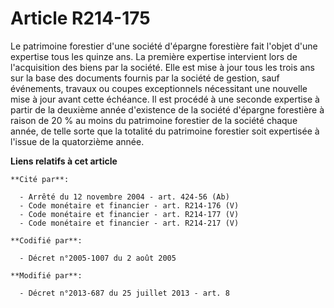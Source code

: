 # Article R214-175

Le patrimoine forestier d'une société d'épargne forestière fait l'objet d'une expertise tous les quinze ans. La première
expertise intervient lors de l'acquisition des biens par la société. Elle est mise à jour tous les trois ans sur la base des
documents fournis par la société de gestion, sauf événements, travaux ou coupes exceptionnels nécessitant une nouvelle mise à
jour avant cette échéance. Il est procédé à une seconde expertise à partir de la deuxième année d'existence de la société
d'épargne forestière à raison de 20 % au moins du patrimoine forestier de la société chaque année, de telle sorte que la
totalité du patrimoine forestier soit expertisée à l'issue de la quatorzième année.

**Liens relatifs à cet article**

	**Cité par**:

	  - Arrêté du 12 novembre 2004 - art. 424-56 (Ab)
	  - Code monétaire et financier - art. R214-176 (V)
	  - Code monétaire et financier - art. R214-177 (V)
	  - Code monétaire et financier - art. R214-217 (V)

	**Codifié par**:

	  - Décret n°2005-1007 du 2 août 2005

	**Modifié par**:

	  - Décret n°2013-687 du 25 juillet 2013 - art. 8
